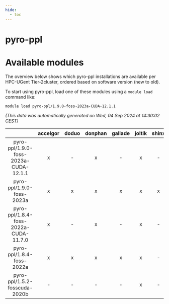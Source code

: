 ```yaml
---
hide:
  - toc
---
```


pyro-ppl
========

# Available modules


The overview below shows which pyro-ppl installations are available per HPC-UGent Tier-2cluster, ordered based on software version (new to old).

To start using pyro-ppl, load one of these modules using a `module load` command like:

```shell
module load pyro-ppl/1.9.0-foss-2023a-CUDA-12.1.1
```

*(This data was automatically generated on Wed, 04 Sep 2024 at 14:30:02 CEST)*  

| |accelgor|doduo|donphan|gallade|joltik|shinx|skitty|
| :---: | :---: | :---: | :---: | :---: | :---: | :---: | :---: |
|pyro-ppl/1.9.0-foss-2023a-CUDA-12.1.1|x|-|x|-|x|-|-|
|pyro-ppl/1.9.0-foss-2023a|x|x|x|x|x|x|x|
|pyro-ppl/1.8.4-foss-2022a-CUDA-11.7.0|x|-|x|-|x|-|-|
|pyro-ppl/1.8.4-foss-2022a|x|x|x|x|x|-|x|
|pyro-ppl/1.5.2-fosscuda-2020b|-|-|-|-|x|-|-|
